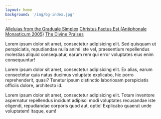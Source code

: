 ```yaml
---
layout: home 
background: '/img/bg-index.jpg' 
---
```


[Alleluias from the Graduale Simplex](/pdf/Alleluias%20from%20the%20Graduale%20Simplex.pdf)
[Christus Factus Est (Antiphonale Monasticum 2005)](/pdf/christus-factus-est.pdf)
[The Divine Praises](/pdf/the-divine-praises.pdf)

Lorem ipsum dolor sit amet, consectetur adipisicing elit. Sed quisquam ut perspiciatis, repudiandae nulla animi iste vel, praesentium repellendus molestias aliquid consequatur, earum rem qui error voluptates eius enim consequuntur!

Lorem ipsum dolor sit amet, consectetur adipisicing elit. Ex alias, earum consectetur quia natus ducimus voluptate explicabo, hic porro reprehenderit, quasi? Tenetur ipsum distinctio laboriosam perspiciatis officiis dolore, architecto id.

Lorem ipsum dolor sit amet, consectetur adipisicing elit. Totam inventore aspernatur repellendus incidunt adipisci modi voluptates recusandae iste eligendi, repudiandae corporis quod aut, optio! Explicabo quaerat unde voluptatem! Itaque, eum!
